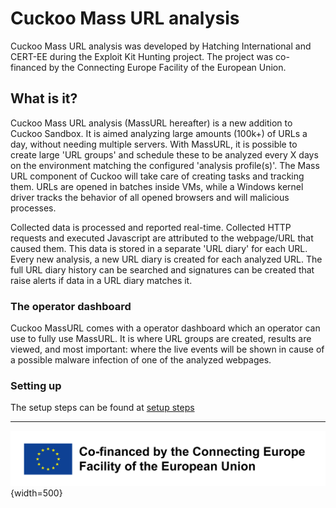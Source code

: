 # Cuckoo Mass URL analysis

Cuckoo Mass URL analysis was developed by Hatching International and CERT-EE during the Exploit Kit Hunting project. The project was co-financed by the Connecting Europe Facility of the European Union.

## What is it?

Cuckoo Mass URL analysis (MassURL hereafter) is a new addition to Cuckoo Sandbox. It is aimed analyzing large amounts (100k+) of URLs a day, without needing multiple servers.
With MassURL, it is possible to create large 'URL groups' and schedule these to be analyzed every X days on the environment matching the configured 'analysis profile(s)'.
The Mass URL component of Cuckoo will take care of creating tasks and tracking them. URLs are opened in batches inside VMs, while a Windows kernel driver tracks the behavior of all opened
browsers and will malicious processes.

Collected data is processed and reported real-time. Collected HTTP requests and executed Javascript are attributed to the webpage/URL that caused them. This data is stored in a separate 'URL diary' for each URL.
Every new analysis, a new URL diary is created for each analyzed URL. The full URL diary history can be searched and signatures can be created that raise alerts if data in a URL diary matches it.

### The operator dashboard
Cuckoo MassURL comes with a operator dashboard which an operator can use to fully use MassURL. It is where URL groups are created, results are viewed, and most important: where the live events will be shown in cause of a possible malware infection of one of the analyzed webpages.

### Setting up
The setup steps can be found at [setup steps](install/installsteps)

---

![CEF_logo](dashboard/images/cef_logo.png){width=500}
